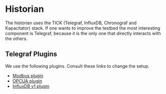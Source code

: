 # Historian

The historian uses the TICK (Telegraf, InfluxDB, Chronograf and Kapacitator) stack. If one wants to improve the testbed the most interesting component is Telegraf, because it is the only one that directly interacts with the others.

## Telegraf Plugins

We use the following plugins. Consult these links to change the setup.

- [Modbus plugin](https://github.com/influxdata/telegraf/tree/master/plugins/inputs/modbus)
- [OPCUA plugin](https://github.com/influxdata/telegraf/tree/master/plugins/inputs/opcua)
- [InfluxDB v1 plugin](https://github.com/influxdata/telegraf/tree/master/plugins/outputs/influxdb)